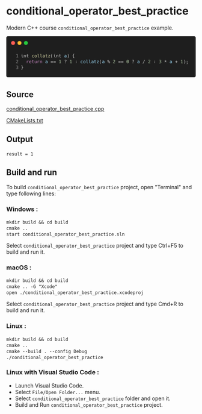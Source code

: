 # conditional_operator_best_practice

Modern C++ course `conditional_operator_best_practice` example.

![conditional_operator_best_practice](../../../../docs/pictures/language_basics/conditional_operator_best_practice.png)

## Source

[conditional_operator_best_practice.cpp](conditional_operator_best_practice.cpp)

[CMakeLists.txt](CMakeLists.txt)

## Output

```
result = 1
```

## Build and run

To build `conditional_operator_best_practice` project, open "Terminal" and type following lines:

### Windows :

``` shell
mkdir build && cd build
cmake .. 
start conditional_operator_best_practice.sln
```

Select `conditional_operator_best_practice` project and type Ctrl+F5 to build and run it.

### macOS :

``` shell
mkdir build && cd build
cmake .. -G "Xcode"
open ./conditional_operator_best_practice.xcodeproj
```

Select `conditional_operator_best_practice` project and type Cmd+R to build and run it.

### Linux :

``` shell
mkdir build && cd build
cmake .. 
cmake --build . --config Debug
./conditional_operator_best_practice
```

### Linux with Visual Studio Code :

* Launch Visual Studio Code.
* Select `File/Open Folder...` menu.
* Select `conditional_operator_best_practice` folder and open it.
* Build and Run `conditional_operator_best_practice` project.
